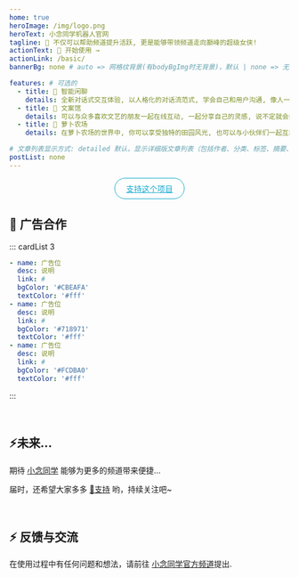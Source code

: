 ```yaml
---
home: true
heroImage: /img/logo.png
heroText: 小念同学机器人官网
tagline: 🚀 不仅可以帮助频道提升活跃, 更是能够带领频道走向巅峰的超级女侠!
actionText: 👋 开始使用 →
actionLink: /basic/
bannerBg: none # auto => 网格纹背景(有bodyBgImg时无背景)，默认 | none => 无 | '大图地址' | background: 自定义背景样式       提示：如发现文本颜色不适应你的背景时可以到palette.styl修改$bannerTextColor变量

features: # 可选的
  - title: 🧩 智能闲聊
    details: 全新对话式交互体验, 以人格化的对话流范式, 学会自己和用户沟通, 像人一样发起问题增进和用户的了解.
  - title: 📖 文案馆
    details: 可以与众多喜欢文艺的朋友一起在线互动, 一起分享自己的灵感, 说不定就会打开你的思路.
  - title: 🥕 萝卜农场
    details: 在萝卜农场的世界中, 你可以享受独特的田园风光, 也可以与小伙伴们一起互动促进彼此间的友谊.

# 文章列表显示方式: detailed 默认，显示详细版文章列表（包括作者、分类、标签、摘要、分页等）| simple => 显示简约版文章列表（仅标题和日期）| none 不显示文章列表
postList: none
---
```


<p align="center">
  <a class="become-sponsor" href="/support/">支持这个项目</a>
</p>

<style>
.become-sponsor {
  padding: 8px 20px;
  display: inline-block;
  color: #11a8cd;
  border-radius: 30px;
  box-sizing: border-box;
  border: 1px solid #11a8cd;
}
</style>


## 🔮 广告合作
::: cardList 3
```yaml
- name: 广告位
  desc: 说明
  link: #
  bgColor: '#CBEAFA'
  textColor: '#fff'
- name: 广告位
  desc: 说明
  link: #
  bgColor: '#718971'
  textColor: '#fff'
- name: 广告位
  desc: 说明
  link: #
  bgColor: '#FCDBA0'
  textColor: '#fff'
```
:::

<br/>

## ⚡️未来...

期待 [小念同学](https://qun.qq.com/qunpro/robot/share?robot_appid=101994672) 能够为更多的频道带来便捷...

届时，还希望大家多多 [:sparkling_heart:支持](/support/) 哟，持续关注吧~

<br/>

## ⚡ 反馈与交流

在使用过程中有任何问题和想法，请前往 [小念同学官方频道](https://qun.qq.com/qqweb/qunpro/share?_wv=3&_wwv=128&appChannel=share&inviteCode=1W6qRMB&businessType=9&from=246610&biz=ka)提出.

